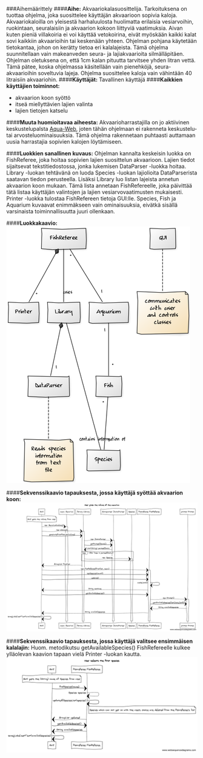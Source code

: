###Aihemäärittely
####**Aihe:**
Akvaariokalasuosittelija. Tarkoituksena on tuottaa ohjelma, joka suosittelee käyttäjän akvaarioon sopivia kaloja.
Akvaariokaloilla on yleisestä harhaluulosta huolimatta erilaisia vesiarvoihin, ruokintaan, seuralaisiin ja akvaarion kokoon liittyviä vaatimuksia. Aivan kuten pieniä villakoiria ei voi käyttää vetokoirina, eivät myöskään kaikki kalat sovi kaikkiin akvaarioihin tai keskenään yhteen. Ohjelman pohjana käytetään tietokantaa, johon on kerätty tietoa eri kalalajeista.
Tämä ohjelma suunnitellaan vain makeanveden seura- ja lajiakvaarioita silmälläpitäen. 
Ohjelman oletuksena on, että 1cm kalan pituutta tarvitsee yhden litran vettä. Tämä pätee, koska ohjelmassa käsitellään vain pienehköjä, seura-akvaarioihin soveltuvia lajeja. Ohjelma suosittelee kaloja vain vähintään 40 litraisiin akvaariohin.
####**Käyttäjät:**
Tavallinen käyttäjä
####**Kaikkien käyttäjien toiminnot:**
- akvaarion koon syöttö
- itseä miellyttävien lajien valinta
- lajien tietojen katselu

####**Muuta huomioitavaa aiheesta:**
Akvaarioharrastajilla on jo aktiivinen keskustelupalsta [Aqua-Web](http://aqua-web.fi/), joten tähän ohjelmaan ei rakenneta keskustelu- tai arvosteluominaisuuksia. Tämä ohjelma rakennetaan puhtaasti auttamaan uusia harrastajia sopivien kalojen löytämiseen.

####**Luokkien sanallinen kuvaus:**
Ohjelman kannalta keskeisin luokka on FishReferee, joka hoitaa sopivien lajien suosittelun akvaarioon. Lajien tiedot sijaitsevat tekstitiedostossa, jonka lukemisen DataParser -luokka hoitaa. Library -luokan tehtävänä on luoda Species -luokan lajiolioita DataParserista saatavan tiedon perusteella. Lisäksi Library luo listan lajeista annetun akvaarion koon mukaan. Tämä lista annetaan FishRefereelle, joka päivittää tätä listaa käyttäjän valintojen ja lajien vesiarvovaatimusten mukaisesti. Printer -luokka tulostaa FishRefereen tietoja GUI:lle. Species, Fish ja Aquarium kuvaavat enimmäkseen vain ominaisuuksia, eivätkä sisällä varsinaista toiminnallisuutta juuri ollenkaan.

####**Luokkakaavio:**
![Luokkakaavio](/theNEWClassDiagram.png)

####**Sekvenssikaavio tapauksesta, jossa käyttäjä syöttää akvaarion koon:**
![sekvenssikaavio1](/uusisekvenssikaavio1.png)

####**Sekvenssikaavio tapauksesta, jossa käyttäjä valitsee ensimmäisen kalalajin:**
Huom. metodikutsu getAvailableSpecies() FishRefereelle kulkee ylläolevan kaavion tapaan vielä Printer -luokan kautta.
![sekvenssikaavio2](/sekvenssikaavio2.png)
